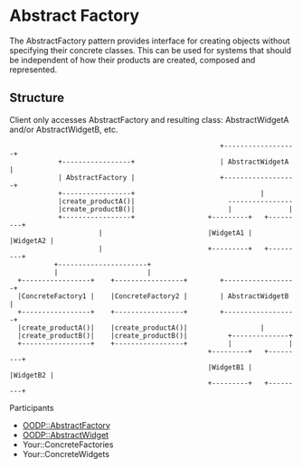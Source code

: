 Abstract Factory
================
The AbstractFactory pattern provides interface for creating objects
without specifying their concrete classes. This can be used for
systems that should be independent of how their products are created,
composed and represented. 

Structure
---------
Client only accesses AbstractFactory and resulting class: AbstractWidgetA
and/or AbstractWidgetB, etc.
```
                                                    +------------------+
            +-----------------+                     | AbstractWidgetA  |
            | AbstractFactory |                     +------------------+
            +-----------------+                               |         
            |create_productA()|                       ----------------  
            |create_productB()|                       |              |  
            +-----------------+                  +---------+   +---------+
                      |                          |WidgetA1 |   |WidgetA2 |
                      |                          +---------+   +---------+
           +----------------------+            
           |                      |            
  +-----------------+    +-----------------+        +------------------+
  |ConcreteFactory1 |    |ConcreteFactory2 |        | AbstractWidgetB  |
  +-----------------+    +-----------------+        +------------------+
  |create_productA()|    |create_productA()|                  |
  |create_productB()|    |create_productB()|          +--------------+
  +-----------------+    +-----------------+          |              |
                                                 +---------+   +---------+
                                                 |WidgetB1 |   |WidgetB2 |
                                                 +---------+   +---------+
```

Participants
* [OODP::AbstractFactory](/lib/OODP/AbstractFactory.pm)
* [OODP::AbstractWidget](/lib/OODP/AbstractWidget.pm)
* Your::ConcreteFactories
* Your::ConcreteWidgets
